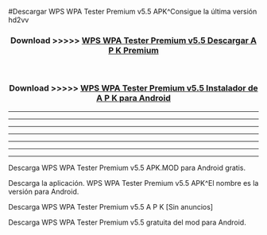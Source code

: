 #Descargar WPS WPA Tester Premium v5.5 APK^Consigue la última versión hd2vv



<div align="center">
<h3>Download >>>>> <a href="https://es-sites.web.app/?es= WPS WPA Tester Premium v5.5">WPS WPA Tester Premium v5.5 Descargar A P K Premium</a></h3><br>

<h3>Download >>>>> <a href="https://es-sites.web.app/?es= WPS WPA Tester Premium v5.5">WPS WPA Tester Premium v5.5 Instalador de A P K para Android</a></h3>
</div>


----------------------------------------------------------

----------------------------------------------------------

----------------------------------------------------------

----------------------------------------------------------

----------------------------------------------------------

----------------------------------------------------------

----------------------------------------------------------

Descarga WPS WPA Tester Premium v5.5 APK.MOD para Android gratis.

Descarga la aplicación. WPS WPA Tester Premium v5.5 APK^El nombre es la versión para Android.

Descarga WPS WPA Tester Premium v5.5 A P K [Sin anuncios]

Descarga WPS WPA Tester Premium v5.5 gratuita del mod para Android.



